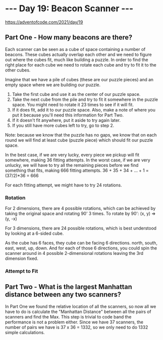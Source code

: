 # --- Day 19: Beacon Scanner ---
https://adventofcode.com/2021/day/19

## Part One - How many beacons are there?

Each scanner can be seen as a cube of space containing a number of beacons. These cubes actually overlap each other and we need to figure out where the cubes fit, much like building a puzzle. In order to find the right place for each cube we need to rotate each cube and try to fit it to the other cubes.

Imagine that we have a pile of cubes (these are our puzzle pieces) and an empty space where we are building our puzzle.

1. Take the first cube and use it as the center of our puzzle space.
2. Take the next cube from the pile and try to fit it somewhere in the puzzle space. You might need to rotate it 23 times to see if it will fit.
3. If it does fit, add it to our puzzle space. Also, make a note of where you put it because you'll need this information for Part Two.
4. If it doesn't fit anywhere, put it aside to try again later.
5. If you still have more cubes left to try, go to step 2.

Note: because we know that the puzzle has no gaps, we know that on each round we will find at least cube (puzzle piece) which should fit our puzzle space.

In the best case, if we are very lucky, every piece we pickup will fit somewhere, making 36 fitting attempts.
In the worst case, if we are very unlucky, we will have to try all the remaining pieces before we find something that fits, making 666 fitting attempts. 36 + 35 + 34 + ... + 1 = (37/2)*36 = 666

For each fitting attempt, we might have to try 24 rotations.

### Rotation

For 2 dimensions, there are 4 possible rotations, which can be achieved by taking the original space and rotating 90' 3 times.
To rotate by 90': (x, y) => (y, -x)

For 3 dimensions, there are 24 possible rotations, which is best understood by looking at a 6-sided cube.

As the cube has 6 faces, they cube can be facing 6 directions. north, south, east, west, up, down.
And for each of those 6 directions, you could spin the scanner around in 4 possible 2-dimensional rotations leaving the 3rd dimension fixed.

### Attempt to Fit



## Part Two - What is the largest Manhattan distance between any two scanners?

In Part One we found the relative location of all the scanners, so now all we have to do is calculate the "Manhattan Distance" between all the pairs of scanners and find the Max. This step is trivial to code band the performance is not a problem either. Since we have 37 scanners, the number of pairs we have is 37 x 36 = 1332, so we only need to do 1332 simple calculations.
